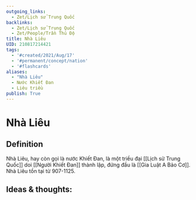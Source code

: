 ```yaml
---
outgoing_links:
  - Zet/Lịch sử Trung Quốc
backlinks:
  - Zet/Lịch sử Trung Quốc
  - Zet/People/Trần Thủ Độ
title: Nhà Liêu
UID: 210817214421
tags:
  - '#created/2021/Aug/17'
  - '#permanent/concept/nation'
  - '#flashcards'
aliases: 
  - "Nhà Liêu"
  - Nước Khiết Đan
  - Liêu triều
publish: True
---
```

# Nhà Liêu

## Definition
Nhà Liêu, hay còn gọi là nước Khiết Đan, là một triều đại [[Lịch sử Trung Quốc]] doi [[Người Khiết Đan]] thành lập, đứng đầu là [[Gia Luật A Bảo Cơ]]. Nhà Liêu tồn tại từ 907-1125.


## Ideas & thoughts:
